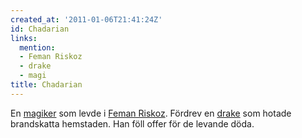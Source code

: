 ```yaml
---
created_at: '2011-01-06T21:41:24Z'
id: Chadarian
links:
  mention:
  - Feman Riskoz
  - drake
  - magi
title: Chadarian
---
```


En [magiker] som levde i [Feman Riskoz]. Fördrev en [drake] som hotade brandskatta hemstaden. Han
föll offer för de levande döda.

  [magiker]: magi
  [Feman Riskoz]: Feman_Riskoz
  [drake]: drake